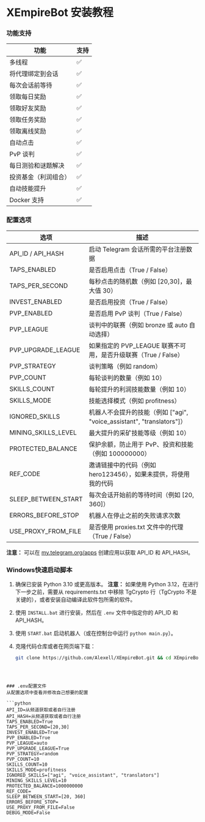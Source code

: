 # XEmpireBot 安装教程

### 功能支持
| 功能                           | 支持 |
|--------------------------------|------|
| 多线程                         | ✅   |
| 将代理绑定到会话                | ✅   |
| 每次会话前等待                  | ✅   |
| 领取每日奖励                    | ✅   |
| 领取好友奖励                    | ✅   |
| 领取任务奖励                    | ✅   |
| 领取离线奖励                    | ✅   |
| 自动点击                        | ✅   |
| PvP 谈判                        | ✅   |
| 每日测验和谜题解决              | ✅   |
| 投资基金（利润组合）            | ✅   |
| 自动技能提升                    | ✅   |
| Docker 支持                     | ✅   |

### 配置选项
| 选项                       | 描述                                                         |
|----------------------------|--------------------------------------------------------------|
| API_ID / API_HASH          | 启动 Telegram 会话所需的平台注册数据                           |
| TAPS_ENABLED               | 是否启用点击（True / False）                                   |
| TAPS_PER_SECOND            | 每秒点击的随机数（例如 [20,30]，最大值 30）                    |
| INVEST_ENABLED             | 是否启用投资（True / False）                                   |
| PVP_ENABLED                | 是否启用 PvP 谈判（True / False）                              |
| PVP_LEAGUE                 | 谈判中的联赛（例如 bronze 或 auto 自动选择）                   |
| PVP_UPGRADE_LEAGUE         | 如果指定的 PVP_LEAGUE 联赛不可用，是否升级联赛（True / False） |
| PVP_STRATEGY               | 谈判策略（例如 random）                                       |
| PVP_COUNT                  | 每轮谈判的数量（例如 10）                                      |
| SKILLS_COUNT               | 每轮提升的利润技能数量（例如 10）                             |
| SKILLS_MODE                | 技能选择模式（例如 profitness）                               |
| IGNORED_SKILLS             | 机器人不会提升的技能（例如 ["agi", "voice_assistant", "translators"]） |
| MINING_SKILLS_LEVEL        | 最大提升的采矿技能等级（例如 10）                             |
| PROTECTED_BALANCE          | 保护余额，防止用于 PvP、投资和技能（例如 100000000）          |
| REF_CODE                   | 邀请链接中的代码（例如 hero123456），如果未提供，将使用我的代码 |
| SLEEP_BETWEEN_START        | 每次会话开始前的等待时间（例如 [20, 360]）                     |
| ERRORS_BEFORE_STOP         | 机器人在停止之前的失败请求次数                                |
| USE_PROXY_FROM_FILE        | 是否使用 proxies.txt 文件中的代理（True / False）              |

**注意：** 可以在 [my.telegram.org/apps](https://my.telegram.org/apps) 创建应用以获取 API_ID 和 API_HASH。



### Windows快速启动脚本

1. 确保已安装 Python 3.10 或更高版本。
   **注意：** 如果使用 Python 3.12，在进行下一步之前，需要从 requirements.txt 中移除 TgCrypto 行（TgCrypto 不是关键的），或者安装自动编译此软件包所需的软件。
2. 使用 `INSTALL.bat` 进行安装，然后在 `.env` 文件中指定你的 API_ID 和 API_HASH。
3. 使用 `START.bat` 启动机器人（或在控制台中运行 `python main.py`）。

4. 克隆代码仓库或者在网页端下载：
   ```sh
   git clone https://github.com/Alexell/XEmpireBot.git && cd XEmpireBot
  ```



### .env配置文件
从配置选项中查看并修改自己想要的配置

```python
API_ID=从频道获取或者自行注册
API_HASH=从频道获取或者自行注册
TAPS_ENABLED=True
TAPS_PER_SECOND=[20,30]
INVEST_ENABLED=True 
PVP_ENABLED=True 
PVP_LEAGUE=auto
PVP_UPGRADE_LEAGUE=True 
PVP_STRATEGY=random
PVP_COUNT=10
SKILLS_COUNT=10 
SKILLS_MODE=profitness
IGNORED_SKILLS=["agi", "voice_assistant", "translators"]
MINING_SKILLS_LEVEL=10
PROTECTED_BALANCE=1000000000
REF_CODE=
SLEEP_BETWEEN_START=[20, 360]
ERRORS_BEFORE_STOP=
USE_PROXY_FROM_FILE=False
DEBUG_MODE=False
```

